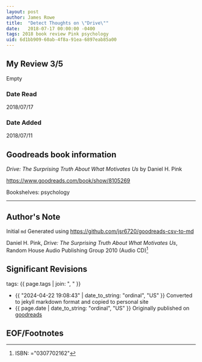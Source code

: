 ```yaml
---
layout: post
author: James Rowe
title:  "Detect Thoughts on \"Drive\""
date:   2018-07-17 00:00:00 -0400
tags: 2018 book review Pink psychology
uid: 6d1bb909-60ab-4f8a-91ea-6897eab85a00
---
```




## My Review 3/5

Empty

### Date Read
2018/07/17

### Date Added
2018/07/11

## Goodreads book information

*Drive: The Surprising Truth About What Motivates Us* by Daniel H. Pink

https://www.goodreads.com/book/show/8105269

Bookshelves: psychology

---

## Author's Note

Initial `md` Generated using https://github.com/jsr6720/goodreads-csv-to-md

Daniel H. Pink, *Drive: The Surprising Truth About What Motivates Us*,  Random House Audio Publishing Group 2010 (Audio CD)[^1]

## Significant Revisions

tags: {{ page.tags | join: ", " }} <!-- todo move this somewhere -->

- {{ "2024-04-22 19:08:43" | date_to_string: "ordinal", "US" }} Converted to jekyll markdown format and copied to personal site
- {{ page.date | date_to_string: "ordinal", "US" }} Originally published on [goodreads](https://www.goodreads.com)

## EOF/Footnotes

[^1]: ISBN: ="0307702162"